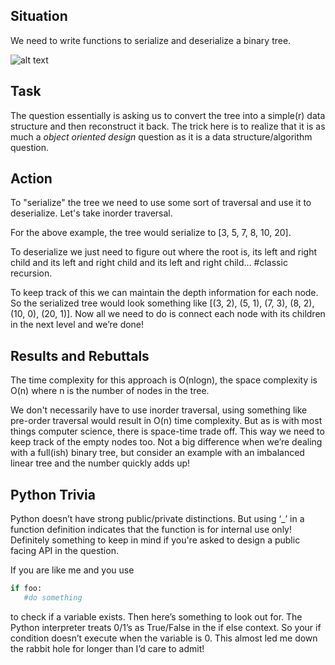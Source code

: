 ## Situation 

We need to write functions to serialize and deserialize a binary tree.

![alt text](https://3.bp.blogspot.com/-T5tlhDPiZnA/V_0INDboDQI/AAAAAAAABS8/je9dgx6_x2Y-AHgoBUQV5RwdaLyuFhPqwCLcB/s1600/serialize-deserialize-binary-tree.png "Question Overview")

## Task 
The question essentially is asking us to convert the tree into a simple(r) data structure and then reconstruct it back. The trick here is to realize that it is as much a *object oriented design* question as it is a data structure/algorithm question.

## Action
To "serialize" the tree we need to use some sort of traversal and use it to deserialize. Let's take inorder traversal.

For the above example, the tree would serialize to [3, 5, 7, 8, 10, 20]. 

To deserialize we just need to figure out where the root is, its left and right child and its left and right child and its left and right child... #classic recursion.

To keep track of this we can maintain the depth information for each node. So the serialized tree would look something like [(3, 2), (5, 1), (7, 3), (8, 2), (10, 0), (20, 1)]. Now all we need to do is connect each node with its children in the next level and we’re done!

## Results and Rebuttals
The time complexity for this approach is O(nlogn), the space complexity is O(n) where n is the number of nodes in the tree.

We don't necessarily have to use inorder traversal, using something like pre-order traversal would result in O(n) time complexity. But as is with most things computer science, there is space-time trade off. This way we need to keep track of the empty nodes too. Not a big difference when we’re dealing with a full(ish) binary tree, but consider an example with an imbalanced linear tree and the number quickly adds up!

## Python Trivia
Python doesn’t have strong public/private distinctions. But using ‘_’ in a function definition indicates that the function is for internal use only! Definitely something to keep in mind if you're asked to design a public facing API in the question.

If you are like me and you use 
```python
if foo:
   #do something
 ``` 
to check if a variable exists. Then here’s something to look out for. The Python interpreter treats 0/1’s as True/False in the if else context. So your if condition doesn’t execute when the variable is 0. This almost led me down the rabbit hole for longer than I’d care to admit!

